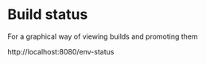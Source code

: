 # Build status

For a graphical way of viewing builds and promoting them

http://localhost:8080/env-status